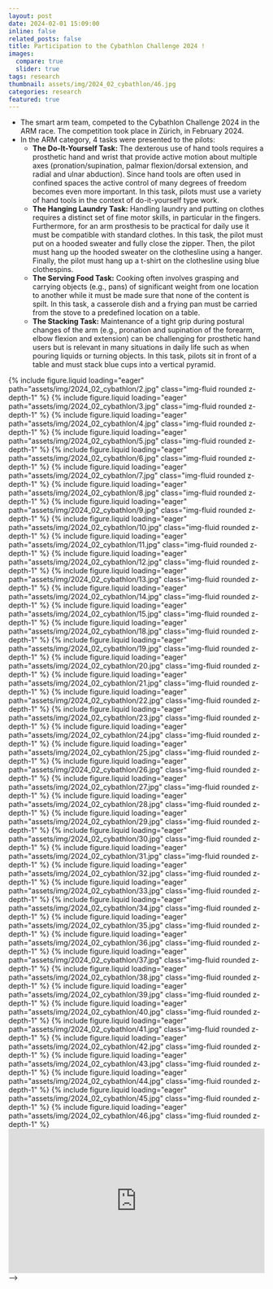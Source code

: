 ```yaml
---
layout: post
date: 2024-02-01 15:09:00
inline: false
related_posts: false
title: Participation to the Cybathlon Challenge 2024 !
images:
  compare: true
  slider: true
tags: research
thumbnail: assets/img/2024_02_cybathlon/46.jpg
categories: research
featured: true
---
```


<ul>
  <li>The smart arm team, competed to the Cybathlon Challenge 2024 in the ARM race. The competition took place in Zürich, in February 2024.</li>
  <li>In the ARM category, 4 tasks were presented to the pilots:
    <ul>
      <li><strong>The Do-It-Yourself Task:</strong> The dexterous use of hand tools requires a prosthetic hand and wrist that provide active motion about multiple axes (pronation/supination, palmar flexion/dorsal extension, and radial and ulnar abduction). Since hand tools are often used in confined spaces the active control of many degrees of freedom becomes even more important. In this task, pilots must use a variety of hand tools in the context of do-it-yourself type work.</li>
      <li><strong>The Hanging Laundry Task:</strong> Handling laundry and putting on clothes requires a distinct set of fine motor skills, in particular in the fingers. Furthermore, for an arm prosthesis to be practical for daily use it must be compatible with standard clothes. In this task, the pilot must put on a hooded sweater and fully close the zipper. Then, the pilot must hang up the hooded sweater on the clothesline using a hanger. Finally, the pilot must hang up a t-shirt on the clothesline using blue clothespins.</li>
      <li><strong>The Serving Food Task:</strong> Cooking often involves grasping and carrying objects (e.g., pans) of significant weight from one location to another while it must be made sure that none of the content is spilt. In this task, a casserole dish and a frying pan must be carried from the stove to a predefined location on a table.</li>
      <li><strong>The Stacking Task:</strong> Maintenance of a tight grip during postural changes of the arm (e.g., pronation and supination of the forearm, elbow flexion and extension) can be challenging for prosthetic hand users but is relevant in many situations in daily life such as when pouring liquids or turning objects. In this task, pilots sit in front of a table and must stack blue cups into a vertical pyramid.</li>
    </ul>
  </li>
</ul>

<swiper-container keyboard="true" navigation="true" pagination="true" pagination-clickable="true" pagination-dynamic-bullets="true" rewind="true">
  <swiper-slide>{% include figure.liquid loading="eager" path="assets/img/2024_02_cybathlon/2.jpg" class="img-fluid rounded z-depth-1" %}</swiper-slide>
  <swiper-slide>{% include figure.liquid loading="eager" path="assets/img/2024_02_cybathlon/3.jpg" class="img-fluid rounded z-depth-1" %}</swiper-slide>
  <swiper-slide>{% include figure.liquid loading="eager" path="assets/img/2024_02_cybathlon/4.jpg" class="img-fluid rounded z-depth-1" %}</swiper-slide>
  <swiper-slide>{% include figure.liquid loading="eager" path="assets/img/2024_02_cybathlon/5.jpg" class="img-fluid rounded z-depth-1" %}</swiper-slide>
  <swiper-slide>{% include figure.liquid loading="eager" path="assets/img/2024_02_cybathlon/6.jpg" class="img-fluid rounded z-depth-1" %}</swiper-slide>
  <swiper-slide>{% include figure.liquid loading="eager" path="assets/img/2024_02_cybathlon/7.jpg" class="img-fluid rounded z-depth-1" %}</swiper-slide>
  <swiper-slide>{% include figure.liquid loading="eager" path="assets/img/2024_02_cybathlon/8.jpg" class="img-fluid rounded z-depth-1" %}</swiper-slide>
  <swiper-slide>{% include figure.liquid loading="eager" path="assets/img/2024_02_cybathlon/9.jpg" class="img-fluid rounded z-depth-1" %}</swiper-slide>
  <swiper-slide>{% include figure.liquid loading="eager" path="assets/img/2024_02_cybathlon/10.jpg" class="img-fluid rounded z-depth-1" %}</swiper-slide>
  <swiper-slide>{% include figure.liquid loading="eager" path="assets/img/2024_02_cybathlon/11.jpg" class="img-fluid rounded z-depth-1" %}</swiper-slide>
  <swiper-slide>{% include figure.liquid loading="eager" path="assets/img/2024_02_cybathlon/12.jpg" class="img-fluid rounded z-depth-1" %}</swiper-slide>
  <swiper-slide>{% include figure.liquid loading="eager" path="assets/img/2024_02_cybathlon/13.jpg" class="img-fluid rounded z-depth-1" %}</swiper-slide>
  <swiper-slide>{% include figure.liquid loading="eager" path="assets/img/2024_02_cybathlon/14.jpg" class="img-fluid rounded z-depth-1" %}</swiper-slide>
  <swiper-slide>{% include figure.liquid loading="eager" path="assets/img/2024_02_cybathlon/15.jpg" class="img-fluid rounded z-depth-1" %}</swiper-slide>
  <swiper-slide>{% include figure.liquid loading="eager" path="assets/img/2024_02_cybathlon/18.jpg" class="img-fluid rounded z-depth-1" %}</swiper-slide>
  <swiper-slide>{% include figure.liquid loading="eager" path="assets/img/2024_02_cybathlon/19.jpg" class="img-fluid rounded z-depth-1" %}</swiper-slide>
  <swiper-slide>{% include figure.liquid loading="eager" path="assets/img/2024_02_cybathlon/20.jpg" class="img-fluid rounded z-depth-1" %}</swiper-slide>
  <swiper-slide>{% include figure.liquid loading="eager" path="assets/img/2024_02_cybathlon/21.jpg" class="img-fluid rounded z-depth-1" %}</swiper-slide>
  <swiper-slide>{% include figure.liquid loading="eager" path="assets/img/2024_02_cybathlon/22.jpg" class="img-fluid rounded z-depth-1" %}</swiper-slide>
  <swiper-slide>{% include figure.liquid loading="eager" path="assets/img/2024_02_cybathlon/23.jpg" class="img-fluid rounded z-depth-1" %}</swiper-slide>
  <swiper-slide>{% include figure.liquid loading="eager" path="assets/img/2024_02_cybathlon/24.jpg" class="img-fluid rounded z-depth-1" %}</swiper-slide>
  <swiper-slide>{% include figure.liquid loading="eager" path="assets/img/2024_02_cybathlon/25.jpg" class="img-fluid rounded z-depth-1" %}</swiper-slide>
  <swiper-slide>{% include figure.liquid loading="eager" path="assets/img/2024_02_cybathlon/26.jpg" class="img-fluid rounded z-depth-1" %}</swiper-slide>
  <swiper-slide>{% include figure.liquid loading="eager" path="assets/img/2024_02_cybathlon/27.jpg" class="img-fluid rounded z-depth-1" %}</swiper-slide>
  <swiper-slide>{% include figure.liquid loading="eager" path="assets/img/2024_02_cybathlon/28.jpg" class="img-fluid rounded z-depth-1" %}</swiper-slide>
  <swiper-slide>{% include figure.liquid loading="eager" path="assets/img/2024_02_cybathlon/29.jpg" class="img-fluid rounded z-depth-1" %}</swiper-slide>
  <swiper-slide>{% include figure.liquid loading="eager" path="assets/img/2024_02_cybathlon/30.jpg" class="img-fluid rounded z-depth-1" %}</swiper-slide>
  <swiper-slide>{% include figure.liquid loading="eager" path="assets/img/2024_02_cybathlon/31.jpg" class="img-fluid rounded z-depth-1" %}</swiper-slide>
  <swiper-slide>{% include figure.liquid loading="eager" path="assets/img/2024_02_cybathlon/32.jpg" class="img-fluid rounded z-depth-1" %}</swiper-slide>
  <swiper-slide>{% include figure.liquid loading="eager" path="assets/img/2024_02_cybathlon/33.jpg" class="img-fluid rounded z-depth-1" %}</swiper-slide>
  <swiper-slide>{% include figure.liquid loading="eager" path="assets/img/2024_02_cybathlon/34.jpg" class="img-fluid rounded z-depth-1" %}</swiper-slide>
  <swiper-slide>{% include figure.liquid loading="eager" path="assets/img/2024_02_cybathlon/35.jpg" class="img-fluid rounded z-depth-1" %}</swiper-slide>
  <swiper-slide>{% include figure.liquid loading="eager" path="assets/img/2024_02_cybathlon/36.jpg" class="img-fluid rounded z-depth-1" %}</swiper-slide>
  <swiper-slide>{% include figure.liquid loading="eager" path="assets/img/2024_02_cybathlon/37.jpg" class="img-fluid rounded z-depth-1" %}</swiper-slide>
  <swiper-slide>{% include figure.liquid loading="eager" path="assets/img/2024_02_cybathlon/38.jpg" class="img-fluid rounded z-depth-1" %}</swiper-slide>
  <swiper-slide>{% include figure.liquid loading="eager" path="assets/img/2024_02_cybathlon/39.jpg" class="img-fluid rounded z-depth-1" %}</swiper-slide>
  <swiper-slide>{% include figure.liquid loading="eager" path="assets/img/2024_02_cybathlon/40.jpg" class="img-fluid rounded z-depth-1" %}</swiper-slide>
  <swiper-slide>{% include figure.liquid loading="eager" path="assets/img/2024_02_cybathlon/41.jpg" class="img-fluid rounded z-depth-1" %}</swiper-slide>
  <swiper-slide>{% include figure.liquid loading="eager" path="assets/img/2024_02_cybathlon/42.jpg" class="img-fluid rounded z-depth-1" %}</swiper-slide>
  <swiper-slide>{% include figure.liquid loading="eager" path="assets/img/2024_02_cybathlon/43.jpg" class="img-fluid rounded z-depth-1" %}</swiper-slide>
  <swiper-slide>{% include figure.liquid loading="eager" path="assets/img/2024_02_cybathlon/44.jpg" class="img-fluid rounded z-depth-1" %}</swiper-slide>
  <swiper-slide>{% include figure.liquid loading="eager" path="assets/img/2024_02_cybathlon/45.jpg" class="img-fluid rounded z-depth-1" %}</swiper-slide>
  <swiper-slide>{% include figure.liquid loading="eager" path="assets/img/2024_02_cybathlon/46.jpg" class="img-fluid rounded z-depth-1" %}</swiper-slide>

</swiper-container>

<!-->
<div style="position:relative;padding-top:56.25%;">
  <iframe src="https://player.vimeo.com/video/909162257?loop=false&amp;autoplay=false&amp;muted=false&amp;gesture=media&amp;playsinline=true&amp;byline=false&amp;portrait=false&amp;title=false&amp;speed=true&amp;transparent=false&amp;customControls=true&amp" style="position:absolute;top:0;left:0;width:100%;height:100%;" frameborder="0" allow="autoplay; fullscreen; picture-in-picture" allowfullscreen></iframe>
</div>
-->
